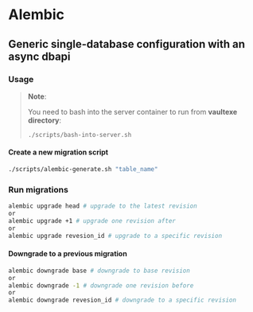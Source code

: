 # Alembic

## Generic single-database configuration with an async dbapi

### Usage

> **Note**:
>
> You need to bash into the server container to run from **vaultexe directory**:
>
> ```./scripts/bash-into-server.sh```

#### Create a new migration script

```bash
./scripts/alembic-generate.sh "table_name"
```

### Run migrations

```bash
alembic upgrade head # upgrade to the latest revision
or
alembic upgrade +1 # upgrade one revision after
or
alembic upgrade revesion_id # upgrade to a specific revision
```

#### Downgrade to a previous migration

```bash
alembic downgrade base # downgrade to base revision
or
alembic downgrade -1 # downgrade one revision before
or
alembic downgrade revesion_id # downgrade to a specific revision
```
